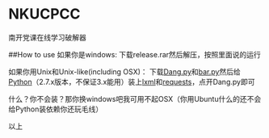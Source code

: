# NKUCPCC
南开党课在线学习破解器

##How to use
如果你是windows: 下载release.rar然后解压，按照里面说的运行

如果你用Unix和Unix-like(including OSX)： 下载[Dang.py](https://raw.githubusercontent.com/NKUCodingCat/NKUCPCC/master/Dang.py)和[bar.py](https://raw.githubusercontent.com/NKUCodingCat/NKUCPCC/master/bar.py)然后给[Python](https://www.python.org/downloads/)（2.7.x版本，不保证3.x能用）装上[lxml](http://lxml.de/installation.html)和[requests](http://docs.python-requests.org/en/latest/user/install/#install)，点开Dang.py即可

什么？你不会装？那你换windows吧我可用不起OSX（你用Ubuntu什么的还不会给Python装依赖你还玩毛线）

以上
